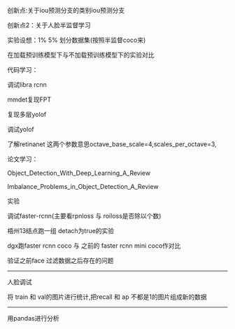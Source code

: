 创新点:关于iou预测分支的类别iou预测分支

创新点2：关于人脸半监督学习

实验设想：1% 5% 划分数据集(按照半监督coco来)

在加载预训练模型下与不加载预训练模型下的实验对比

代码学习：

调试libra rcnn

mmdet复现FPT

复现多层yolof

调试yolof

了解retinanet 这两个参数意思octave_base_scale=4,scales_per_octave=3,

论文学习：

Object_Detection_With_Deep_Learning_A_Review

Imbalance_Problems_in_Object_Detection_A_Review


实验

调试faster-rcnn(主要看rpnloss 与 roiloss是否除以个数)

梧州13结点跑一组 detach为true的实验

dgx跑faster rcnn coco 与 之前的 faster rcnn mini coco作对比

验证之前face 过滤数据之后存在的问题

----------------------------------------------------------
人脸调试

将 train 和 val的图片进行统计,把recall 和 ap 不都是1的图片组成新的数据

-------------------------------------------------------------------
用pandas进行分析

